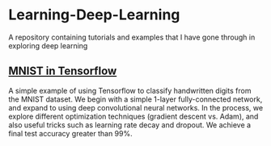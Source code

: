 # Learning-Deep-Learning
A repository containing tutorials and examples that I have gone through in exploring deep learning

## [MNIST in Tensorflow](https://github.com/brianhhu/Learning-Deep-Learning/blob/master/MNIST%20in%20Tensorflow.ipynb)
A simple example of using Tensorflow to classify handwritten digits from the MNIST dataset. We begin with a simple 1-layer fully-connected network, and expand to using deep convolutional neural networks. In the process, we explore different optimization techniques (gradient descent vs. Adam), and also useful tricks such as learning rate decay and dropout. We achieve a final test accuracy greater than 99%.
